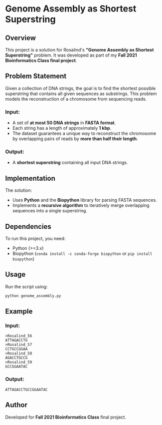 # Genome Assembly as Shortest Superstring

## Overview
This project is a solution for Rosalind's **"Genome Assembly as Shortest Superstring"** problem. It was developed as part of my **Fall 2021 Bioinformatics Class final project**.

## Problem Statement
Given a collection of DNA strings, the goal is to find the shortest possible superstring that contains all given sequences as substrings. This problem models the reconstruction of a chromosome from sequencing reads.

### Input:
- A set of **at most 50 DNA strings** in **FASTA format**.
- Each string has a length of approximately **1 kbp**.
- The dataset guarantees a unique way to reconstruct the chromosome by overlapping pairs of reads by **more than half their length**.

### Output:
- A **shortest superstring** containing all input DNA strings.

## Implementation
The solution:
- Uses **Python** and the **Biopython** library for parsing FASTA sequences.
- Implements a **recursive algorithm** to iteratively merge overlapping sequences into a single superstring.

## Dependencies
To run this project, you need:
- Python (>=3.x)
- Biopython (`conda install -c conda-forge biopython` or `pip install biopython`)

## Usage
Run the script using:
```sh
python genome_assembly.py
```

## Example
### Input:
```
>Rosalind_56
ATTAGACCTG
>Rosalind_57
CCTGCCGGAA
>Rosalind_58
AGACCTGCCG
>Rosalind_59
GCCGGAATAC
```
### Output:
```
ATTAGACCTGCCGGAATAC
```

## Author
Developed for **Fall 2021 Bioinformatics Class** final project.

